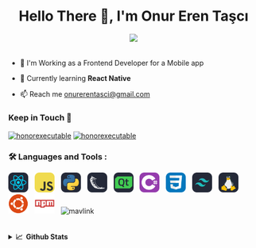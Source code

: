 <h1 align="center"><strong>Hello There 👋, I'm Onur Eren Taşcı</h1></strong>
<div align="center">
<img src="https://media.giphy.com/media/xTiIzJSKB4l7xTouE8/giphy.gif">
</div><br>
<div>

- 🔭 I'm Working as a Frontend Developer for a Mobile app

- 💪 Currently learning <strong>React Native</strong>

- 📫 Reach me <a>onurerentasci@gmail.com</a>
</div>

### Keep in Touch 🤝
<p align="left">
<a href="https://www.linkedin.com/in/onurerentasci" target="blank"><img align="center" src="https://raw.githubusercontent.com/rahuldkjain/github-profile-readme-generator/master/src/images/icons/Social/linked-in-alt.svg" alt="honorexecutable" height="30" width="40" /></a>
<a href="https://www.instagram.com/onurerentasci/" target="blank"><img align="center" src="https://raw.githubusercontent.com/rahuldkjain/github-profile-readme-generator/master/src/images/icons/Social/instagram.svg" alt="honorexecutable" height="30" width="40" /></a>
</p>

### :hammer_and_wrench: Languages and Tools :

<div>
<div align="left">
    <img src="https://raw.githubusercontent.com/tandpfun/skill-icons/main/icons/React-Dark.svg" title="React" alt="React" width="40" height="40" style="padding-right:5px;"/>&nbsp;
    <img src="https://raw.githubusercontent.com/tandpfun/skill-icons/main/icons/JavaScript.svg" title="javascript" alt="javascript" width="40" height="40" style="padding-right:5px;"/>&nbsp;
    <img src="https://raw.githubusercontent.com/tandpfun/skill-icons/main/icons/Python-Dark.svg" title="py" alt="py" width="40" height="40" style="padding-right:5px;"/>&nbsp;
    <img src="https://raw.githubusercontent.com/tandpfun/skill-icons/main/icons/Flask-Dark.svg" title="flask" alt="flask" width="40" height="40" style="padding-right:5px;"/>&nbsp;
    <img src="https://raw.githubusercontent.com/tandpfun/skill-icons/main/icons/QT-Dark.svg" title="qt" alt="qt" width="40" height="40" style="padding-right:5px;"/>&nbsp;
    <img src="https://raw.githubusercontent.com/tandpfun/skill-icons/main/icons/CS.svg" title="CS" alt="CSharp" width="40" height="40" style="padding-right:5px;"/>&nbsp;
    <img src="https://raw.githubusercontent.com/tandpfun/skill-icons/main/icons/CSS.svg" title="css" alt="css" width="40" height="40" style="padding-right:5px;"/>&nbsp;
    <img src="https://raw.githubusercontent.com/tandpfun/skill-icons/main/icons/TailwindCSS-Dark.svg" title="tailwind" alt="tailwind" width="40" height="40" style="padding-right:5px;"/>&nbsp;
    <img src="https://raw.githubusercontent.com/tandpfun/skill-icons/main/icons/Linux-Dark.svg" title="linux" alt="linux" width="40" height="40" style="padding-right:5px;"/>&nbsp;
    <img src="https://raw.githubusercontent.com/devicons/devicon/1119b9f84c0290e0f0b38982099a2bd027a48bf1/icons/ubuntu/ubuntu-plain.svg" title="ubuntu" alt="ubuntu" width="40" height="40" style="padding-right:5px;"/>&nbsp;
    <img src="https://raw.githubusercontent.com/devicons/devicon/1119b9f84c0290e0f0b38982099a2bd027a48bf1/icons/npm/npm-original-wordmark.svg" title="npm" alt="npm" width="40" height="40" style="padding-right:5px;"/>&nbsp;
    <img src="https://avatars.githubusercontent.com/u/961247?s=200&v=4" title="mavlink" alt="mavlink" width="40" height="40" style="padding-right:5px;"/>&nbsp;
</div></div><br><br>

<details>
  <summary><b>📈&nbsp;&nbsp;Github&nbsp;Stats</b></summary>
  <br>
<div  style="display:flex; flex-direction:row; justify-content:space-between; align-items:center">

[![GitHub Streak](https://streak-stats.demolab.com?user=onurerentasci&theme=transparent&hide_border=true&border_radius=16.3&date_format=j%20M%5B%20Y%5D)](https://git.io/streak-stats)

<a href="https://github.com/anuraghazra/github-readme-stats">
  <img  align="left" src="https://github-readme-stats.vercel.app/api/top-langs/?username=onurerentasci&langs_count=4)](https://github.com/anuraghazra/github-readme-stats&theme=transparent" />
</a>

</div>
<figure><embed src="https://wakatime.com/share/@cb0712ea-dd5d-4384-8138-b5ea986c6b56/8703920a-07fe-4b08-9b84-f0a1173af8cb.svg"></embed></figure>
</div>
